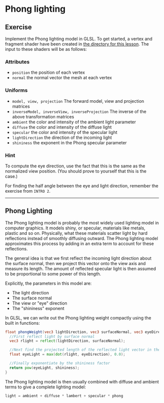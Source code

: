 # Phong lighting

## Exercise

Implement the Phong lighting model in GLSL.  To get started, a vertex and fragment shader have been created in <a href="/open/19-light-3" target="_blank">the directory for this lesson</a>.  The input to these shaders will be as follows:

### Attributes

* `position` the position of each vertex
* `normal` the normal vector the mesh at each vertex

### Uniforms

* `model, view, projection` The forward model, view and projection matrices
* `inverseModel, inverseView, inverseProjection` The inverse of the above transformation matrices
* `ambient` the color and intensity of the ambient light parameter
* `diffuse` the color and intensity of the diffuse light
* `specular` the color and intensity of the specular light
* `lightDirection` the direction of the incoming light
* `shininess` the exponent in the Phong specular parameter

### Hint

To compute the eye direction, use the fact that this is the same as the normalized view position. (You should prove to yourself that this is the case.)

For finding the half angle between the eye and light direction, remember the exercise from `INTRO 2`.

***

## Phong Lighting

The Phong lighting model is probably the most widely used lighting model in computer graphics. It models shiny, or specular, materials like metals, plastic and so on. Physically, what these materials scatter light by hard reflections instead of smoothly diffusing outward. The Phong lighting model approximates this process by adding in an extra term to account for these reflections.

The general idea is that we first reflect the incoming light direction about the surface normal, then we project this vector onto the view axis and measure its length. The amount of reflected specular light is then assumed to be proportional to some power of this length.

Explicitly, the parameters in this model are:

* The light direction
* The surface normal
* The view or "eye" direction
* The "shininess" exponent

In GLSL, we can write out the Phong lighting weight compactly using the built in functions:

```glsl
float phongWeight(vec3 lightDirection, vec3 surfaceNormal, vec3 eyeDirection, float shininess) {
  //First reflect light by surface normal
  vec3 rlight = reflect(lightDirection, surfaceNormal);

  //Next find the projected length of the reflected light vector in the view direction
  float eyeLight = max(dot(rlight, eyeDirection), 0.0);

  //Finally exponentiate by the shininess factor
  return pow(eyeLight, shininess);
}
```

The Phong lighting model is then usually combined with diffuse and ambient terms to give a complete lighting model:

```glsl
light = ambient + diffuse * lambert + specular * phong
```

